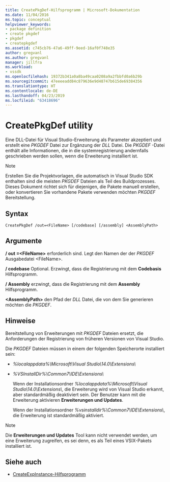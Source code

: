 ```yaml
---
title: CreatePkgDef-Hilfsprogramm | Microsoft-Dokumentation
ms.date: 11/04/2016
ms.topic: conceptual
helpviewer_keywords:
- package definition
- create pkgdef
- pkgdef
- createpkgdef
ms.assetid: c745cb76-47a6-49ff-9eed-16af0f748e35
author: gregvanl
ms.author: gregvanl
manager: jillfra
ms.workload:
- vssdk
ms.openlocfilehash: 19372b341a0a8ba49caa0208a9a2fbbfd0a6b29b
ms.sourcegitcommit: 47eeeeadd84c879636e9d48747b615de69384356
ms.translationtype: HT
ms.contentlocale: de-DE
ms.lasthandoff: 04/23/2019
ms.locfileid: "63418696"
---
```

# <a name="createpkgdef-utility"></a>CreatePkgDef utility
Eine DLL-Datei für Visual Studio-Erweiterung als Parameter akzeptiert und erstellt eine *PKGDEF* Datei zur Ergänzung der *DLL* Datei. Die *PKGDEF* -Datei enthält alle Informationen, die in die systemregistrierung andernfalls geschrieben werden sollen, wenn die Erweiterung installiert ist.

> [!NOTE]
> Erstellen Sie die Projektvorlagen, die automatisch in Visual Studio SDK enthalten sind die meisten *PKGDEF* Dateien als Teil des Buildprozesses. Dieses Dokument richtet sich für diejenigen, die Pakete manuell erstellen, oder konvertieren Sie vorhandene Pakete verwenden möchten *PKGDEF* Bereitstellung.

## <a name="syntax"></a>Syntax

```
CreatePkgDef /out=<FileName> [/codebase] [/assembly] <AssemblyPath>
```

## <a name="arguments"></a>Argumente
 **/ out =&lt;FileName&gt;**  erforderlich sind. Legt den Namen der der *PKGDEF* Ausgabedatei &lt;FileName&gt;.

 **/ codebase** Optional. Erzwingt, dass die Registrierung mit dem **Codebasis** Hilfsprogramm.

 **/ Assembly** erzwingt, dass die Registrierung mit dem **Assembly** Hilfsprogramm.

 **&lt;AssemblyPath&gt;**  den Pfad der *DLL* Datei, die von dem Sie generieren möchten die *PKGDEF*.

## <a name="remarks"></a>Hinweise
 Bereitstellung von Erweiterungen mit *PKGDEF* Dateien ersetzt, die Anforderungen der Registrierung von früheren Versionen von Visual Studio.

 Die *PKGDEF* Dateien müssen in einem der folgenden Speicherorte installiert sein:

- *%localappdata%\Microsoft\Visual Studio\14.0\Extensions\\*

- *%VSInstallDir%\Common7\IDE\Extensions\\*

  Wenn der Installationsordner *%localappdata%\Microsoft\Visual Studio\14.0\Extensions\\*, die Erweiterung wird von Visual Studio erkannt, aber standardmäßig deaktiviert sein. Der Benutzer kann mit die Erweiterung aktivieren **Erweiterungen und Updates**.

  Wenn der Installationsordner *%vsinstalldir%\Common7\IDE\Extensions\\*, die Erweiterung ist standardmäßig aktiviert.

> [!NOTE]
> Die **Erweiterungen und Updates** Tool kann nicht verwendet werden, um eine Erweiterung zugreifen, es sei denn, es als Teil eines VSIX-Pakets installiert ist.

## <a name="see-also"></a>Siehe auch
- [CreateExpInstance-Hilfsprogramm](../../extensibility/internals/createexpinstance-utility.md)